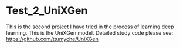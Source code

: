 # Test_2_UniXGen
This is the second project I have tried in the process of learning deep learning. This is the UniXGen model. Detailed study code please see: https://github.com/ttumyche/UniXGen
